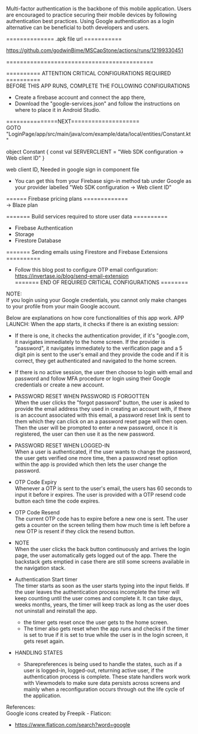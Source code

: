 Multi-factor authentication is the backbone of this mobile application.
Users are encouraged to practice securing their mobile devices by following authentication best practices. Using Google authentication as a login alternative can be beneficial to both developers and users.


============== .apk file url    ===========      


https://github.com/godwinBime/MSCapStone/actions/runs/12199330451    


===========================================      

========== ATTENTION CRITICAL CONFIGURATIONS REQUIRED ==========        
BEFORE THIS APP RUNS, COMPLETE THE FOLLOWING CONFIGURATIONS
- Create a firebase account and connect the app there,
- Download the "google-services.json" and follow the instructions on where to place it in Android Studio.


===============NEXT====================        
GOTO "LoginPage/app/src/main/java/com/example/data/local/entities/Constant.kt"     

object Constant {
    const val SERVERCLIENT = "Web SDK configuration -> Web client ID"
}

       
web client ID, Needed in google sign in component file
 - You can get this from your Firebase sign-in method tab under Google as your provider
  labelled "Web SDK configuration -> Web client ID"


====== Firebase pricing plans =============    
   -> Blaze plan    

======= Build services required to store user data ==========    
- Firebase Authentication       
- Storage    
- Firestore Database   


======= Sending emails using Firestore and Firebase Extensions ==========    
- Follow  this blog post to configure OTP email configuration:    
https://invertase.io/blog/send-email-extension      
======= END OF REQUIRED CRITICAL CONFIGURATIONS ========    
     

NOTE:     
If you login using your Google credentials, you cannot only make changes to your profile 
from your main Google account.

Below are explanations on how core functionalities of this app work.
APP LAUNCH:
When the app starts, it checks if there is an existing session:
- If there is one, it checks the authentication provider, if it's "google.com, it navigates
  immediately to the home screen. If the provider is "password", it navigates immediately
  to the verification page and a 5 digit pin is sent to the user's email and they provide
  the code and if it is correct, they get authenticated and navigated to the home screen.

- If there is no active session, the user then choose to login with email and password and follow
  MFA procedure or login using their Google credentials or create a new account.

- PASSWORD RESET WHEN PASSWORD IS FORGOTTEN   
When the user clicks the "forgot password" button, the user is asked to provide the email address 
they used in creating an account with, if there is an account associated with this email, 
a password reset link is sent to them which they can click on an a password reset page will 
then open. Then the user will be prompted to enter a new password, once it is registered, 
the user can then use it as the new password.
- PASSWORD RESET WHEN LOGGED-IN    
When a user is authenticated, if the user wants to change the password, 
the user gets verified one more time, then a password reset option within 
the app is provided which then lets the user change the password.

- OTP Code Expiry   
Whenever a OTP is sent to the user's email, 
the users has 60 seconds to input it before ir expires.
The user is provided with a OTP resend code button each time the code expires.

- OTP Code Resend     
The current OTP code has to expire before a new one is sent.
The user gets a counter on the screen telling them how much time is left
before a new OTP is resent if they click the resend button.

- NOTE    
When the user clicks the back button continuously and arrives the login page, 
the user automatically gets logged out of the app. There the backstack gets emptied
in case there are still some screens available in the navigation stack.

- Authentication Start timer     
  The timer starts as soon as the user starts typing into the input fields.
  If the user leaves the authentication process incomplete the timer will
  keep counting until the user comes and complete it. It can take days, weeks
  months, years, the timer will keep track as long as the user does not uninstall
  and reinstall the app.
  - the timer gets reset once the user gets to the home screen. 
  - The timer also gets reset when the app runs and checks if the timer is set  to true
    if it is set to true while the user is in the login screen, it gets reset again.
     
- HANDLING STATES      
  - Sharepreferences is being used to handle the states, such as if a user is logged-in,
    logged-out, returning active user, if the authentication process is complete.
    These state handlers work work with Viewmodels to make sure data persists across screens
    and mainly when a reconfiguration occurs through out the life cycle of the application.


References:     
Google icons created by Freepik - Flaticon:
- https://www.flaticon.com/search?word=google
